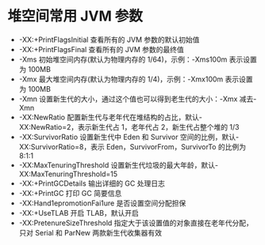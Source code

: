 # 堆空间常用 JVM 参数

- -XX:+PrintFlagsInitial 查看所有的 JVM 参数的默认初始值
- -XX:+PrintFlagsFinal 查看所有的 JVM 参数的最终值
- -Xms 初始堆空间内存(默认为物理内存的 1/64)，示例：-Xms100m 表示设置为 100MB
- -Xmx 最大堆空间内存(默认为物理内存的 1/4)，示例：-Xmx100m 表示设置为 100MB
- -Xmn 设置新生代的大小，通过这个值也可以得到老生代的大小：-Xmx 减去-Xmn
- -XX:NewRatio 配置新生代与老年代在堆结构的占比，默认-XX:NewRatio=2，表示新生代占 1，老年代占 2，新生代占整个堆的 1/3
- -XX:SurvivorRatio 设置新生代中 Eden 和 Survivor 空间的比例，默认-XX:SurvivorRatio=8，表示 Eden，SurvivorFrom，SurvivorTo 的比例为 8:1:1
- -XX:MaxTenuringThreshold 设置新生代垃圾的最大年龄，默认-XX:MaxTenuringThreshold=15
- -XX:+PrintGCDetaiIs 输出详细的 GC 处理日志
- -XX:+PrintGC 打印 GC 简要信息
- -XX:Hand1epromotionFai1ure 是否设置空间分配担保
- -XX:+UseTLAB 开启 TLAB，默认开启
- -XX:PretenureSizeThreshold 指定大于该设置值的对象直接在老年代分配，只对 Serial 和 ParNew 两款新生代收集器有效

